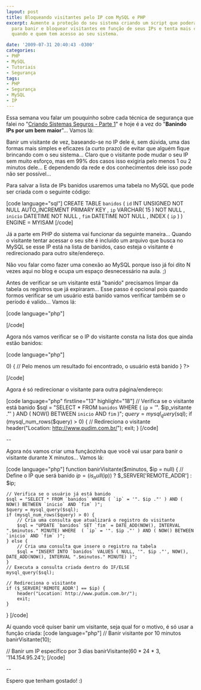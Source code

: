 ```yaml
---
layout: post
title: Bloqueando visitantes pelo IP com MySQL e PHP
excerpt: Aumente a proteção do seu sistema criando um script que poderá ser usado
  para banir e bloquear visitantes em função de seus IPs e tenta mais controle sobre
  quando e quem tem acesso ao seu sistema.

date: '2009-07-31 20:40:43 -0300'
categories:
- PHP
- MySQL
- Tutoriais
- Segurança
tags:
- PHP
- Segurança
- MySQL
- IP
---
```

Essa semana vou falar um pouquinho sobre cada técnica de segurança que falei no "<a href="/criando-sistemas-seguros-parte-1" target="blank">Criando Sistemas Seguros - Parte 1</a>" e hoje é a vez do "<strong>Banindo IPs por um bem maior</strong>"... Vamos lá:

Banir um visitante de vez, baseando-se no IP dele é, sem dúvida, uma das formas mais simples e eficazes (a curto prazo) de evitar que alguém fique brincando com o seu sistema... Claro que o visitante pode mudar o seu IP sem muito esforço, mas em 99% dos casos isso exigiria pelo menos 1 ou 2 minutos dele... E dependendo da rede e dos conhecimentos dele isso pode não ser possível...

Para salvar a lista de IPs banidos usaremos uma tabela no MySQL que pode ser criada com o seguinte código:


[code language="sql"]
CREATE TABLE `banidos` (
	`id` INT UNSIGNED NOT NULL AUTO_INCREMENT PRIMARY KEY ,
	`ip` VARCHAR( 15 ) NOT NULL ,
	`inicio` DATETIME NOT NULL ,
	`fim` DATETIME NOT NULL ,
	INDEX ( `ip` )
) ENGINE = MYISAM
[/code]

Já a parte em PHP do sistema vai funcionar da seguinte maneira... Quando o visitante tentar acessar o seu site é incluído um arquivo que busca no MySQL se esse IP está na lista de banidos, caso esteja o visitante é redirecionado para outro site/endereço.

Não vou falar como fazer uma conexão ao MySQL porque isso já foi dito N vezes aqui no blog e ocupa um espaço desnecessário na aula. ;)

Antes de verificar se um visitante está "banido" precisamos limpar da tabela os registros que já expiraram... Esse passo é opcional pois quando formos verificar se um usuário está banido vamos verificar também se o período é valido... Vamos lá:


[code language="php"]
<?php

// Inclui o arquivo que faz a conexão com o banco de dados
require_once('mysql.php');

// IP do visitante para uso futuro
$ip_visitante = $_SERVER['REMOTE_ADDR'];

// Deleta os registros que já expiraram, esse passo é opcional!
$sql = "DELETE FROM `banidos` WHERE ( `fim` <= NOW() )";
mysql_query($sql);

?>
[/code]

Agora nós vamos verificar se o IP do visitante consta na lista dos que ainda estão banidos:


[code language="php"]
<?php

// Inclui o arquivo que faz a conexão com o banco de dados
require_once('mysql.php');

// IP do visitante para uso futuro
$ip_visitante = $_SERVER['REMOTE_ADDR'];

// Deleta os registros que já expiraram, esse passo é opcional!
$sql = "DELETE FROM `banidos` WHERE ( `fim` <= NOW() )";
mysql_query($sql);

// Verifica se o visitante está banido
$sql = "SELECT * FROM `banidos` WHERE ( `ip` = '". $ip_visitante ."' ) AND ( NOW() BETWEEN `inicio` AND `fim` )";
$query = mysql_query($sql);
if (mysql_num_rows($query) > 0) {
	// Pelo menos um resultado foi encontrado, o usuário está banido
}

?>
[/code]

Agora é só redirecionar o visitante para outra página/endereço:


[code language="php" firstline="13" highlight="18"]
// Verifica se o visitante está banido
$sql = "SELECT * FROM `banidos` WHERE ( `ip` = '". $ip_visitante ."' ) AND ( NOW() BETWEEN `inicio` AND `fim` )";
$query = mysql_query($sql);
if (mysql_num_rows($query) > 0) {
	// Redireciona o visitante
	header("Location: http://www.pudim.com.br/");
	exit;
}
[/code]

--

Agora nós vamos criar uma funçãozinha que você vai usar para banir o visitante durante X minutos... Vamos lá:


[code language="php"]
function banirVisitante($minutos, $ip = null) {
	// Define o IP que será banido
	$ip = (is_null($ip)) ? $_SERVER['REMOTE_ADDR'] : $ip;

	// Verifica se o usuário já está banido
	$sql = "SELECT * FROM `banidos` WHERE ( `ip` = '". $ip ."' ) AND ( NOW() BETWEEN `inicio` AND `fim` )";
	$query = mysql_query($sql);
	if (mysql_num_rows($query) > 0) {
		// Cria uma consulta que atualizará o registro do visitante
		$sql = "UPDATE `banidos` SET `fim` = DATE_ADD(NOW(), INTERVAL ".$minutos." MINUTE) WHERE  ( `ip` = '". $ip ."' ) AND ( NOW() BETWEEN `inicio` AND `fim` )";
	} else {
		// Cria uma consulta que insere o registro na tabela
		$sql = "INSERT INTO `banidos` VALUES ( NULL, '". $ip ."', NOW(), DATE_ADD(NOW(), INTERVAL ".$minutos." MINUTE) )";
	}
	// Executa a consulta criada dentro do IF/ELSE
	mysql_query($sql);

	// Redireciona o visitante
	if ($_SERVER['REMOTE_ADDR'] == $ip) {
		header("Location: http://www.pudim.com.br/");
		exit;
	}
}
[/code]

Aí quando você quiser banir um visitante, seja qual for o motivo, é só usar a função criada:
[code language="php"]
// Banir visitante por 10 minutos
banirVisitante(10);

// Banir um IP específico por 3 dias
banirVisitante(60 * 24 * 3, '114.154.95.24');  [/code]

--

Espero que tenham gostado! :)

